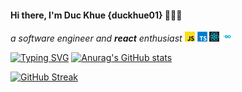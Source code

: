 
#### Hi there, I'm Duc Khue {duckhue01}  👋👋👋
*a software engineer and ***react*** enthusiast*
![](./image/javascript.png)
![](./image/typescript.png)
![](./image/react.png)
![](./image/go.png)

[![Typing SVG](https://readme-typing-svg.herokuapp.com?font=ubuntu&color=%23000000&lines=%23%23%23%23+Hi+there%2C+I'm+Duc+Khue+%7Bduckhue01%7D++%F0%9F%91%8B%F0%9F%91%8B%F0%9F%91%8B)](https://git.io/typing-svg)
[![Anurag's GitHub stats](https://github-readme-stats.vercel.app/api?username=duckhue01)](https://github.com/anuraghazra/github-readme-stats)

[![GitHub Streak](https://github-readme-streak-stats.herokuapp.com/?user=duckhue01)](https://git.io/streak-stats)
